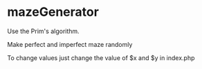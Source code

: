 # mazeGenerator

Use the Prim's algorithm.

Make perfect and imperfect maze randomly

To change values just change the value of $x and $y in index.php
